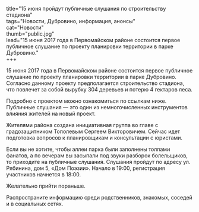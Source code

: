 title="15 июня пройдут публичные слушания по строительству стадиона"  
tags="Новости, Дубровино, информация, анонсы"  
cat="Новости"  
thumb="public.jpg"  
lead="15 июня 2017 года в Первомайском районе состоится первое публичное слушание по проекту планировки территории в парке Дубровино."  
+++

15 июня 2017 года в Первомайском районе состоится первое публичное слушание по проекту планировки территории в парке Дубровино. Согласно данному проекту предполагается строительство стадиона, что повлечет за собой вырубку 304 деревьев и потерю 4 гектаров леса. 

Подробно с проектом можно ознакомиться по ссылкам ниже. Публичные слушания — это один из немногочисленных инструментов влияния жителей на новый проект.

Жителями района создана инициативная группа во главе с градозащитником Тополевым Сергеем Викторовичем. Сейчас идет подготовка вопросов к планировщикам и консультации с юристами.

Если вы не хотите, чтобы аллеи парка были заполнены толпами фанатов, а по вечерам вы засыпали под звуки разборок болельщиков, то приходите на публичные слушания.
Слушания пройдут по адресу ул. Рябинина, дом 5, «Дом Поэзии». Начало в 19:00, регистрация участников начнется в 18:00. 

Желательно прийти пораньше.

Распространите информацию среди родственников, знакомых, соседей и в социальных сетях.
